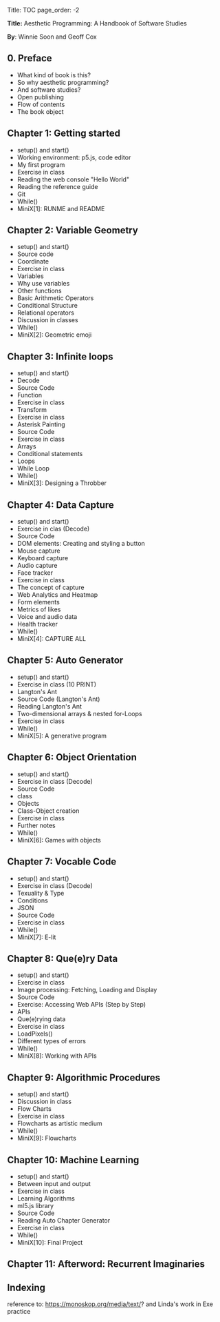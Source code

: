 Title: TOC
page_order: -2

**Title:** Aesthetic Programming: A Handbook of Software Studies

**By**: Winnie Soon and Geoff Cox

## 0. Preface
* What kind of book is this?
* So why aesthetic programming?
* And software studies?
* Open publishing
* Flow of contents
* The book object

## Chapter 1: Getting started
* setup() and start()
* Working environment: p5.js, code editor
* My first program
* Exercise in class
* Reading the web console "Hello World"
* Reading the reference guide
* Git
* While()
* MiniX[1]: RUNME and README

## Chapter 2: Variable Geometry
* setup() and start()
* Source code
* Coordinate
* Exercise in class
* Variables
* Why use variables
* Other functions
* Basic Arithmetic Operators
* Conditional Structure
* Relational operators
* Discussion in classes
* While()
* MiniX[2]: Geometric emoji

## Chapter 3: Infinite loops
* setup() and start()
* Decode
* Source Code
* Function
* Exercise in class
* Transform
* Exercise in class  
* Asterisk Painting
* Source Code
* Exercise in class
* Arrays
* Conditional statements
* Loops
* While Loop
* While()
* MiniX[3]: Designing a Throbber

## Chapter 4: Data Capture
* setup() and start()
* Exercise in clas (Decode)
* Source Code
* DOM elements: Creating and styling a button
* Mouse capture
* Keyboard capture
* Audio capture
* Face tracker
* Exercise in class
* The concept of capture
* Web Analytics and Heatmap
* Form elements
* Metrics of likes
* Voice and audio data
* Health tracker
* While()
* MiniX[4]: CAPTURE ALL

## Chapter 5: Auto Generator
* setup() and start()
* Exercise in class (10 PRINT)
* Langton's Ant
* Source Code (Langton's Ant)
* Reading Langton's Ant
* Two-dimensional arrays & nested for-Loops
* Exercise in class
* While()
* MiniX[5]: A generative program

## Chapter 6: Object Orientation
* setup() and start()
* Exercise in class (Decode)
* Source Code
* class
* Objects
* Class-Object creation
* Exercise in class
* Further notes
* While()
* MiniX[6]: Games with objects

## Chapter 7: Vocable Code
* setup() and start()
* Exercise in class (Decode)
* Texuality & Type
* Conditions
* JSON
* Source Code
* Exercise in class
* While()
* MiniX[7]: E-lit

## Chapter 8: Que(e)ry Data
* setup() and start()
* Exercise in class
* Image processing: Fetching, Loading and Display
* Source Code
* Exercise: Accessing Web APIs (Step by Step)
* APIs
* Que(e)rying data
* Exercise in class
* LoadPixels()
* Different types of errors
* While()
* MiniX[8]: Working with APIs

## Chapter 9: Algorithmic Procedures
* setup() and start()
* Discussion in class
* Flow Charts
* Exercise in class
* Flowcharts as artistic medium
* While()
* MiniX[9]: Flowcharts

## Chapter 10: Machine Learning
* setup() and start()
* Between input and output
* Exercise in class
* Learning Algorithms
* ml5.js library
* Source Code
* Reading Auto Chapter Generator
* Exercise in class
* While()
* MiniX[10]: Final Project

## Chapter 11: Afterword: Recurrent Imaginaries

## Indexing
reference to: https://monoskop.org/media/text/? and Linda's work in Exe practice
